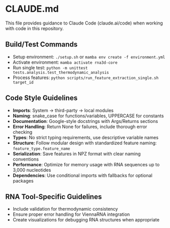 # CLAUDE.md

This file provides guidance to Claude Code (claude.ai/code) when working with code in this repository.

## Build/Test Commands
- Setup environment: `./setup.sh` or `mamba env create -f environment.yml`
- Activate environment: `mamba activate rna3d-core`
- Run single test: `python -m unittest tests.analysis.test_thermodynamic_analysis`
- Process features: `python scripts/run_feature_extraction_single.sh target_id`

## Code Style Guidelines
- **Imports**: System → third-party → local modules
- **Naming**: snake_case for functions/variables, UPPERCASE for constants
- **Documentation**: Google-style docstrings with Args/Returns sections
- **Error Handling**: Return None for failures, include thorough error checking
- **Types**: No strict typing requirements, use descriptive variable names
- **Structure**: Follow modular design with standardized feature naming: `feature_type.feature_name`
- **Serialization**: Save features in NPZ format with clear naming conventions
- **Performance**: Optimize for memory usage with RNA sequences up to 3,000 nucleotides
- **Dependencies**: Use conditional imports with fallbacks for optional packages

## RNA Tool-Specific Guidelines
- Include validation for thermodynamic consistency
- Ensure proper error handling for ViennaRNA integration
- Create visualizations for debugging RNA structures when appropriate